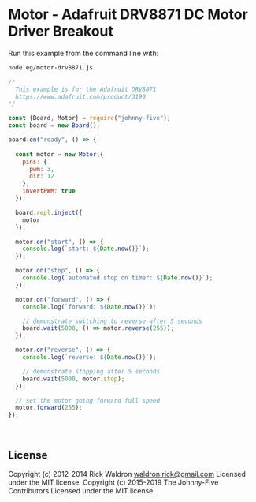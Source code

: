 <!--remove-start-->

# Motor - Adafruit DRV8871 DC Motor Driver Breakout

<!--remove-end-->








Run this example from the command line with:
```bash
node eg/motor-drv8871.js
```


```javascript
/*
  This example is for the Adafruit DRV8871
  https://www.adafruit.com/product/3190
*/

const {Board, Motor} = require("johnny-five");
const board = new Board();

board.on("ready", () => {
  
  const motor = new Motor({
    pins: {
      pwm: 3,
      dir: 12
    },
    invertPWM: true
  });

  board.repl.inject({
    motor
  });

  motor.on("start", () => {
    console.log(`start: ${Date.now()}`);
  });

  motor.on("stop", () => {
    console.log(`automated stop on timer: ${Date.now()}`);
  });

  motor.on("forward", () => {
    console.log(`forward: ${Date.now()}`);

    // demonstrate switching to reverse after 5 seconds
    board.wait(5000, () => motor.reverse(255));
  });

  motor.on("reverse", () => {
    console.log(`reverse: ${Date.now()}`);

    // demonstrate stopping after 5 seconds
    board.wait(5000, motor.stop);
  });

  // set the motor going forward full speed
  motor.forward(255);
});

```








&nbsp;

<!--remove-start-->

## License
Copyright (c) 2012-2014 Rick Waldron <waldron.rick@gmail.com>
Licensed under the MIT license.
Copyright (c) 2015-2019 The Johnny-Five Contributors
Licensed under the MIT license.

<!--remove-end-->
